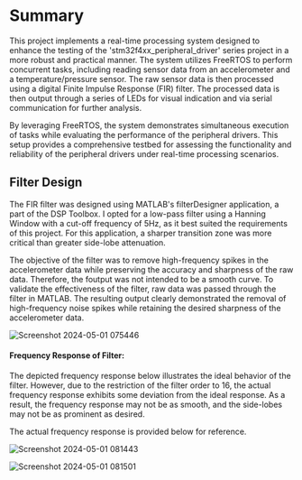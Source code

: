 # Summary

This project implements a real-time processing system designed to enhance the testing of the 'stm32f4xx_peripheral_driver' series project in a more robust and practical manner. The system utilizes FreeRTOS to perform concurrent tasks, 
including reading sensor data from an accelerometer and a temperature/pressure sensor. The raw sensor data is then processed using a digital Finite Impulse Response (FIR) filter. The processed data is then output through a series of LEDs 
for visual indication and via serial communication for further analysis.

By leveraging FreeRTOS, the system demonstrates simultaneous execution of tasks while evaluating the performance of the peripheral drivers. This setup provides a comprehensive testbed for assessing the functionality and reliability of 
the peripheral drivers under real-time processing scenarios.

## Filter Design

The FIR filter was designed using MATLAB's filterDesigner application, a part of the DSP Toolbox. I opted for a low-pass filter using a Hanning Window with a cut-off frequency of 5Hz, as it best suited the requirements of this project. For this application, a sharper transition zone was more critical than greater side-lobe attenuation.

The objective of the filter was to remove high-frequency spikes in the accelerometer data while preserving the accuracy and sharpness of the raw data. Therefore, the foutput was not intended to be a smooth curve. 
To validate the effectiveness of the filter, raw data was passed through the filter in MATLAB. The resulting output clearly demonstrated the removal of high-frequency noise spikes while retaining the desired sharpness 
of the accelerometer data.

![Screenshot 2024-05-01 075446](https://github.com/KyleLazera/Real_Time_Processor/assets/122123322/b43bbab5-2a46-4d7a-aade-8558658a1a4a)

#### Frequency Response of Filter:

The depicted frequency response below illustrates the ideal behavior of the filter. However, due to the restriction of the filter order to 16, the actual frequency response exhibits some deviation from the ideal response. As a result, the frequency response may not be as smooth, and the side-lobes may not be as prominent as desired.

The actual frequency response is provided below for reference.

![Screenshot 2024-05-01 081443](https://github.com/KyleLazera/Real_Time_Processor/assets/122123322/85553552-2185-4782-8ac8-87173d09067c)

![Screenshot 2024-05-01 081501](https://github.com/KyleLazera/Real_Time_Processor/assets/122123322/b43db538-abed-4070-80d1-f012f16f741d)




